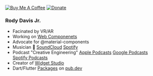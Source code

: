 [![Buy Me A Coffee](https://img.shields.io/badge/Donate-Buy%20Me%20A%20Coffee-yellow.svg)](https://www.buymeacoffee.com/rodydavis)
[![Donate](https://img.shields.io/badge/Donate-PayPal-green.svg)](https://www.paypal.com/cgi-bin/webscr?cmd=_s-xclick&hosted_button_id=WSH3GVC49GNNJ)

### Rody Davis Jr.

- Facinated by VR/AR
- Working on [Web Componenets](https://developer.mozilla.org/en-US/docs/Web/Web_Components)
- Advocate for @material-components
- Musician 👀 [SoundCloud](https://soundcloud.com/theonlysounddr) [Spotify](https://open.spotify.com/artist/5HBkYdhRZn1aOq40T2A7Eg)
- Podcast "Creative Engineering" [Apple Podcasts](https://podcasts.apple.com/us/podcast/creative-engineering/id1507852833) [Google Podcasts](https://podcasts.google.com/feed/aHR0cHM6Ly9yb2R5ZGF2aXMuZ2l0aHViLmlvL2NyZWF0aXZlX2VuZ2luZWVyaW5nL2ZlZWQueG1s?ved=2ahUKEwiw5anO0dLqAhU2lZ4KHR3FDtcQ4aUDegQIARAC&hl=en-GB) [Spotify Podcasts](https://open.spotify.com/show/3UTiK34aDOOSHFpGQ0RglN)
- Creator of [Widget Studio](https://widget.studio/)
- Dart/Flutter [Packages](https://pub.dev/publishers/rodydavis.com/packages) on [pub.dev](https://pub.dev)
